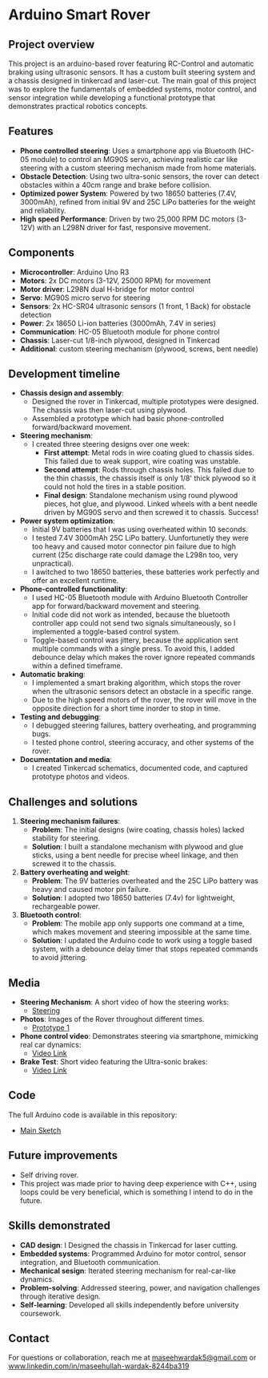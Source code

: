 # Arduino Smart Rover

## Project overview
This project is an arduino-based rover featuring RC-Control and automatic braking using ultrasonic sensors. It has a custom built steering system and a chassis designed in tinkercad and laser-cut. The main goal of this project was to explore the fundamentals of embedded systems, motor control, and sensor integration while developing a functional prototype that demonstrates practical robotics concepts.

## Features
- **Phone controlled steering**: Uses a smartphone app via Bluetooth (HC-05 module) to control an MG90S servo, achieving realistic car like steering with a custom steering mechanism made from home materials.
- **Obstacle Detection**: Using two ultra-sonic sensors, the rover can detect obstacles within a 40cm range and brake before collision.
- **Optimized power System**: Powered by two 18650 batteries (7.4V, 3000mAh), refined from initial 9V and 25C LiPo batteries for the weight and reliability.
- **High speed Performance**: Driven by two 25,000 RPM DC motors (3-12V) with an L298N driver for fast, responsive movement.

## Components
- **Microcontroller**: Arduino Uno R3
- **Motors**: 2x DC motors (3-12V, 25000 RPM) for movement
- **Motor driver**: L298N dual H-bridge for motor control
- **Servo**: MG90S micro servo for steering
- **Sensors**: 2x HC-SR04 ultrasonic sensors (1 front, 1 Back) for obstacle detection
- **Power**: 2x 18650 Li-ion batteries (3000mAh, 7.4V in series)
- **Communication**: HC-05 Bluetooth module for phone control
- **Chassis**: Laser-cut 1/8-inch plywood, designed in Tinkercad
- **Additional**: custom steering mechanism (plywood, screws, bent needle)

## Development timeline
- **Chassis design and assembly**:
  - Designed the rover in Tinkercad, multiple prototypes were designed. The chassis was then laser-cut using plywood.
  - Assembled a prototype which had basic phone-controlled forward/backward movement.
- **Steering mechanism**:
  - I created three steering designs over one week:
    - **First attempt**: Metal rods in wire coating glued to chassis sides. This failed due to weak support, wire coating was unstable.
    - **Second attempt**: Rods through chassis holes. This failed due to the thin chassis, the chassis itself is only 1/8' thick plywood so it could not hold the tires in a stable position.
    - **Final design**: Standalone mechanism using round plywood pieces, hot glue, and plywood. Linked wheels with a bent needle driven by MG90S servo and then screwed it to chassis. Success!
- **Power system optimization**:
  - Initial 9V batteries that I was using overheated within 10 seconds.
  - I tested 7.4V 3000mAh 25C LiPo battery. Uunfortunetly they were too heavy and caused motor connector pin failure due to high current (25c discharge rate could damage the L298n too, very unpractical).
  - I awitched to two 18650 batteries, these batteries work perfectly and offer an excellent runtime.
- **Phone-controlled functionality**:
  - I used HC-05 Bluetooth module with Arduino Bluetooth Controller app for forward/backward movement and steering.
  - Initial code did not work as intended, because the bluetooth controller app could not send two signals simultaneously, so I implemented a toggle-based control system.
  - Toggle-based control was jittery, because the application sent multiple commands with a single press. To avoid this, I added debounce delay which makes the rover ignore repeated commands within a defined timeframe.
- **Automatic braking**:
  - I implemented a smart braking algorithm, which stops the rover when the ultrasonic sensors detect an obstacle in a specific range.
  - Due to the high speed motors of the rover, the rover will move in the opposite direction for a short time inorder to stop in time.
- **Testing and debugging**:
  - I debugged steering failures, battery overheating, and programming bugs.
  - I tested phone control, steering accuracy, and other systems of the rover.
- **Documentation and media**:
  - I created Tinkercad schematics, documented code, and captured prototype photos and videos.

## Challenges and solutions
1. **Steering mechanism failures**:
   - **Problem**: The initial designs (wire coating, chassis holes) lacked stability for steering.
   - **Solution**: I built a standalone mechanism with plywood and glue sticks, using a bent needle for precise wheel linkage, and then screwed it to the chassis.
2. **Battery overheating and weight**:
   - **Problem**: The 9V batteries overheated and the 25C LiPo battery was heavy and caused motor pin failure.
   - **Solution**: I adopted two 18650 batteries (7.4v) for lightweight, rechargeable power.
3. **Bluetooth control**:
   - **Problem**: The mobile app only supports one command at a time, which makes movement and steering impossible at the same time.
   - **Solution**: I updated the Arduino code to work using a toggle based system, with a debounce delay timer that stops repeated commands to avoid jittering.

## Media
- **Steering Mechanism**: A short video of how the steering works:
  - [Steering](https://youtu.be/WgILMfuBC3A)
- **Photos**: Images of the Rover throughout different times.
  - [Prototype 1](media)
- **Phone control video**: Demonstrates steering via smartphone, mimicking real car dynamics:
  - [Video Link](https://youtu.be/Wu7gwDVK65I?si=qelxx6BrU68tEiBO)
- **Brake Test**: Short video featuring the Ultra-sonic brakes:
  - [Video Link](https://youtu.be/QtTpKWQm3Ik)

## Code
The full Arduino code is available in this repository:
- [Main Sketch](https://github.com/MaseeWardak/smart-bluetooth-rover/blob/main/Code/Ultrasonic.BluetoothCodeByMasee.ino)

## Future improvements
- Self driving rover.
- This project was made prior to having deep experience with C++, using loops could be very beneficial, which is something I intend to do in the future.

## Skills demonstrated
- **CAD design**: I Designed the chassis in Tinkercad for laser cutting.
- **Embedded systems**: Programmed Arduino for motor control, sensor integration, and Bluetooth communication.
- **Mechanical sesign**: Iterated steering mechanism for real-car-like dynamics.
- **Problem-solving**: Addressed steering, power, and navigation challenges through iterative design.
- **Self-learning**: Developed all skills independently before university coursework.

## Contact
For questions or collaboration, reach me at maseehwardak5@gmail.com or www.linkedin.com/in/maseehullah-wardak-8244ba319
